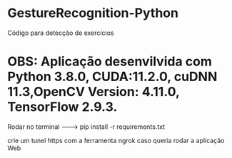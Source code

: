 ﻿# GestureRecognition-Python
Código para detecção de exercícios


# OBS: Aplicação desenvilvida com Python 3.8.0, CUDA:11.2.0, cuDNN 11.3,OpenCV Version: 4.11.0, TensorFlow  2.9.3.

Rodar no terminal ---> pip install -r requirements.txt

crie um tunel https com a ferramenta ngrok caso queria rodar a aplicação Web


